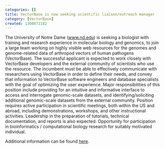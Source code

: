 ```yaml
---
categories: []
title: VectorBase is now seeking scientific liaison/outreach manager
category: [VectorBase]
created: 1308872182
---
```

The University of Notre Dame (<a href="http://www.nd.edu">www.nd.edu</a>) is seeking a biologist with training and research experience in molecular biology and genomics, to join a large team working on highly visible web resources for the genomes and genome-related data of arthropod vectors of human pathogens (VectorBase). The successful applicant is expected to work closely with VectorBase developers and the external community of scientists who use the resource. The incumbent must be able to effectively communicate with researchers using VectorBase in order to define their needs, and convey that information to VectorBase software engineers and database specialists with the goal of optimizing the user experience. Major responsibilities of this position include providing for an intuitive and informative interface to access and interrogate genomic-scale datasets, and identifying/soliciting additional genomic-scale datasets from the external community. Position requires active participation in scientific meetings, both within the US and abroad, including demonstrations, workshops, and other instructional activities. Leadership in the preparation of tutorials, technical documentation, and reports is also expected. Opportunity for participation in bioinformatics / computational biology research for suitably motivated individual. 

Additional information can be found <a href="/sites/default/files/documents/scientificliason.pdf">here</a>.
